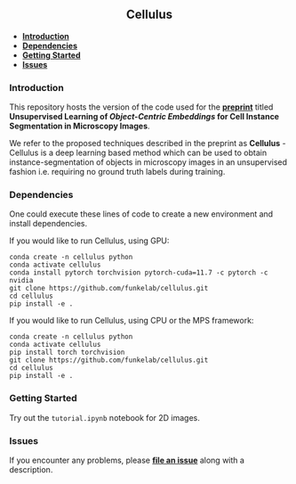 <h2 align="center">Cellulus</h2>

- **[Introduction](#introduction)**
- **[Dependencies](#dependencies)**
- **[Getting Started](#getting-started)**
- **[Issues](#issues)**


### Introduction
This repository hosts the version of the code used for the **[preprint]()** titled **Unsupervised Learning of *Object-Centric Embeddings* for Cell Instance Segmentation in Microscopy Images**. 

We refer to the proposed techniques described in the preprint as **Cellulus** - Cellulus is a deep learning based method which can be used to obtain instance-segmentation of objects in microscopy images in an unsupervised fashion i.e. requiring no ground truth labels during training. 

### Dependencies 

One could execute these lines of code to create a new environment and install dependencies. 

If you would like to run Cellulus, using GPU:

```
conda create -n cellulus python
conda activate cellulus
conda install pytorch torchvision pytorch-cuda=11.7 -c pytorch -c nvidia
git clone https://github.com/funkelab/cellulus.git
cd cellulus
pip install -e .
```

If you would like to run Cellulus, using CPU or the MPS framework:

```
conda create -n cellulus python
conda activate cellulus
pip install torch torchvision
git clone https://github.com/funkelab/cellulus.git
cd cellulus
pip install -e .
```

### Getting Started

Try out the `tutorial.ipynb` notebook for 2D images. 


### Issues

If you encounter any problems, please **[file an issue](https://github.com/funkelab/cellulus/issues)** along with a description.





